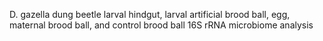 
D. gazella dung beetle larval hindgut, larval artificial brood ball, egg, maternal brood ball, and control brood ball 16S rRNA microbiome analysis
